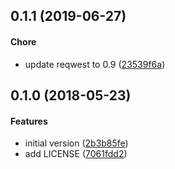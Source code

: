 <a name="0.1.1"></a>
## 0.1.1 (2019-06-27)


#### Chore

*   update reqwest to 0.9 ([23539f6a](https://github.com/mozilla-services/common-rs/commit/23539f6a8c87266e04a2311babeb9209113ccb11))



<a name="0.1.0"></a>
## 0.1.0 (2018-05-23)


#### Features

*   initial version ([2b3b85fe](https://github.com/mozilla-services/common-rs/commit/2b3b85fec78420b9cb4247ca4c817f1c10358b8d))
*   add LICENSE ([7061fdd2](https://github.com/mozilla-services/common-rs/commit/7061fdd29805c7d9969213930b3a1e697e9dc699))



